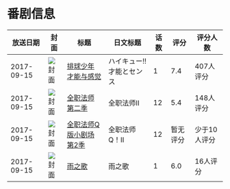 # 番剧信息

|放送日期|封面|标题|日文标题|话数|评分|评分人数|
|---|---|---|---|---|---|---|
|2017-09-15|![封面](https://lain.bgm.tv/pic/cover/c/96/61/211522_XL7ky.jpg)|[排球少年 才能与感觉](https://bangumi.tv/subject/211522)|ハイキュー!! 才能とセンス|1|7.4|407人评分|
|2017-09-15|![封面](https://lain.bgm.tv/pic/cover/c/52/3a/223146_z6I1C.jpg)|[全职法师 第二季](https://bangumi.tv/subject/223146)|全职法师Ⅱ|12|5.4|148人评分|
|2017-09-15|![封面](https://lain.bgm.tv/pic/cover/c/4b/af/225866_MTHpt.jpg)|[全职法师Q版小剧场 第2季](https://bangumi.tv/subject/225866)|全职法师Q！Ⅱ|12|暂无评分|少于10人评分|
|2017-09-15|![封面](https://lain.bgm.tv/pic/cover/c/3e/aa/225897_46e4q.jpg)|[雨之歌](https://bangumi.tv/subject/225897)|雨之歌|1|6.0|16人评分|
